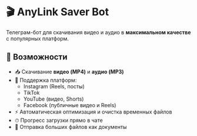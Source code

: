 # 🎬 AnyLink Saver Bot

Телеграм-бот для скачивания видео и аудио в **максимальном качестве** с популярных платформ.

## 🚀 Возможности
- 📥 Скачивание **видео (MP4)** и **аудио (MP3)**
- 📱 Поддержка платформ:
  - Instagram (Reels, посты)
  - TikTok
  - YouTube (видео, Shorts)
  - Facebook (публичные видео и Reels)
- ⚡ Автоматическая оптимизация и очистка временных файлов
- ⏱ Прогресс загрузки прямо в чате
- 💾 Отправка больших файлов как документы 
